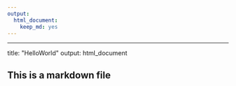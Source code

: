 ```yaml
---
output:
  html_document:
    keep_md: yes
---
```

---
title: "HelloWorld"
output: html_document

## This is a markdown file

